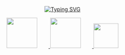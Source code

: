 <p align="center">
  <a href="https://github.com/Rumit95">
    <img src="https://readme-typing-svg.demolab.com?font=Georgia&size=18&duration=2000&pause=100&multiline=true&width=500&height=80&lines=Rumit+Pathare;Software+Engineer;AI+%7C+Computer+Vision+%7C+NLP" alt="Typing SVG" />
  </a>
</p>

<div align="center">
  <a href="https://github.com/Rumit95/Myself/blob/main/Rumit%20Pathare%20(Machine%20Learning%20Developer).pdf">
    <img src="https://img.shields.io/badge/PDF-CV-red?style=flat-square&logo=adobe" width="80" style="margin-right: 30px;">
  </a>  
  <a href="https://www.linkedin.com/in/rumitpathare/">
    <img src="https://img.shields.io/badge/-Linkedin-blue?style=flat-square&logo=linkedin" width="80" style="margin-right: 30px;">
  </a>
  <a href="mailto:rumit.pthr@gmail.com">
    <img src="https://img.shields.io/badge/-Email-red?style=flat-square&logo=gmail&logoColor=white" width="65">
  </a>
</div>


